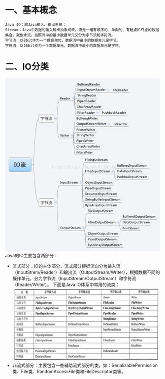 # 一、基本概念
    Java IO：即Java输入、输出系统；
    Stream：Java中数据的输入输出抽象成流，流是一组有顺序的、单向的、有起点和终点的数据集合，就像水流。按照流中的最小数据单元又分为字节流和字符流。
    字节流：以8bit作为一个数据单位，数据流中最小的数据单元是字节。
    字符流：以16bit作为一个数据单元，数据流中最小的数据单元是字符。

# 二、IO分类
![blockchain](/resource/images/io流.jpg "IO流")
    Java的IO主要包含两部分：
  - 流式部分：IO的主体部分，流式部分根据流向分为输入流（InputStrem/Reader）和输出流（OutputStream/Writer），根据数据不同的操作单元，分为字节流（InputStream/OutputStream）和字符流（Reader/Writer）。
      下面是Java IO体系中常用的流类：
![blockchain](/resource/images/常用的io流.jpg)
  - 非流式部分：主要包含一些辅助流式部分的类，如：SerializablePermission类、File类、RandomAccessFile类和FileDescriptor类等。
